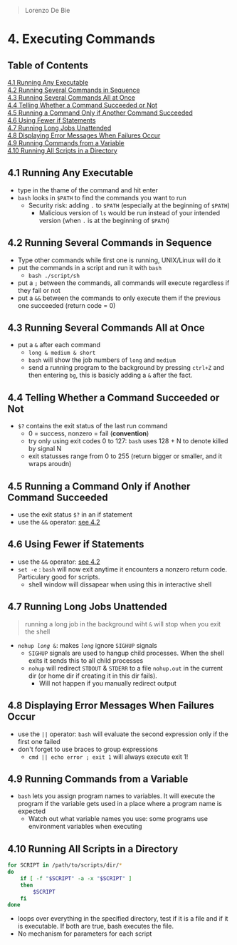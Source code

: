 > Lorenzo De Bie
# 4. Executing Commands
## Table of Contents
[4.1 Running Any Executable](#41-running-any-executable)  
[4.2 Running Several Commands in Sequence](#42-running-several-commands-in-sequence)  
[4.3 Running Several Commands All at Once](#43-running-several-commands-all-at-once)  
[4.4 Telling Whether a Command Succeeded or Not](#44-telling-whether-a-command-succeeded-or-not)  
[4.5 Running a Command Only if Another Command Succeeded](#45-running-a-command-only-if-another-command-succeeded)  
[4.6 Using Fewer if Statements](#46-using-fewer-if-statements)  
[4.7 Running Long Jobs Unattended](#47-running-long-jobs-unattended)  
[4.8 Displaying Error Messages When Failures Occur](#48-displaying-error-messages-when-failures-occur)  
[4.9 Running Commands from a Variable](#49-running-commands-from-a-variable)  
[4.10 Running All Scripts in a Directory](#410-running-all-scripts-in-a-directory)  

## 4.1 Running Any Executable
* type in the thame of the command and hit enter
* `bash` looks in `$PATH` to find the commands you want to run
  * Security risk: adding `.` to `$PATH` (especially at the beginning of `$PATH`)
    * Malicious version of `ls` would be run instead of your intended version (when `.` is at the beginning of `$PATH`)

## 4.2 Running Several Commands in Sequence
* Type other commands while first one is running, UNIX/Linux will do it
* put the commands in a script and run it with `bash`
  * `bash ./script/sh`
* put a `;` between the commands, all commands will execute regardless if they fail or not
* put a `&&` between the commands to only execute them if the previous one succeeded (return code = 0)

## 4.3 Running Several Commands All at Once
* put a `&` after each command
  * `long & medium & short`
  * `bash` will show the job numbers of `long` and `medium`
  * send a running program to the background by pressing `ctrl+Z` and then entering `bg`, this is basicly adding a `&` after the fact.

## 4.4 Telling Whether a Command Succeeded or Not
* `$?` contains the exit status of the last run command
  * 0 = success, nonzero = fail (**convention**)
  * try only using exit codes 0 to 127: `bash` uses 128 + N to denote killed by signal N
  * exit statusses range from 0 to 255 (return bigger or smaller, and it wraps aroudn)

## 4.5 Running a Command Only if Another Command Succeeded
* use the exit status `$?` in an if statement
* use the `&&` operator: [see 4.2](#42-running-several-commands-in-sequence) 

## 4.6 Using Fewer if Statements
* use the `&&` operator: [see 4.2](#42-running-several-commands-in-sequence) 
* `set -e` : `bash` will now exit anytime it encounters a nonzero return code. Particulary good for scripts.
  * shell window will dissapear when using this in interactive shell

## 4.7 Running Long Jobs Unattended
> running a long job in the background wiht `&` will stop when you exit the shell
* `nohup `*`long`*` &`: makes *`long`* ignore `SIGHUP` signals
  * `SIGHUP` signals are used to hangup child processes. When the shell exits it sends this to all child processes
  * `nohup` will redirect `STDOUT` & `STDERR` to a file `nohup.out` in the current dir (or home dir if creating it in this dir fails).
    * Will not happen if you manually redirect output

## 4.8 Displaying Error Messages When Failures Occur
* use the `||` operator: `bash` will evaluate the second expression only if the first one failed
* don't forget to use braces to group expressions
  * `cmd || echo error ; exit 1` will always execute exit 1!

## 4.9 Running Commands from a Variable
* `bash` lets you assign program names to variables. It will execute the program if the variable gets used in a place where a program name is expected
  * Watch out what variable names you use: some programs use environment variables when executing

## 4.10 Running All Scripts in a Directory
```bash
for SCRIPT in /path/to/scripts/dir/*
do
    if [ -f "$SCRIPT" -a -x "$SCRIPT" ]
    then
        $SCRIPT
    fi
done
```
* loops over everything in the specified directory, test if it is a file and if it is executable. If both are true, bash executes the file.
* No mechanism for parameters for each script
